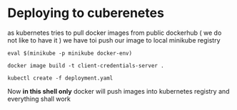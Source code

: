 
# Deploying to cuberenetes

as kubernetes tries to pull docker images from public dockerhub ( we do not like to have it )
we have toi push our image to local minikube registry

  
````shell
eval $(minikube -p minikube docker-env)

docker image build -t client-credentials-server .

kubectl create -f deployment.yaml

````

Now   **in this shell only**  docker will push images into kubernetes registry and everything shall work
